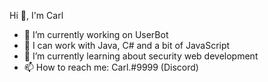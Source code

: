Hi 👋, I'm Carl

- 🔭 I’m currently working on UserBot
- 💬 I can work with Java, C# and a bit of JavaScript
- 🌱 I’m currently learning about security web development
- 📫 How to reach me: Carl.#9999 (Discord)

